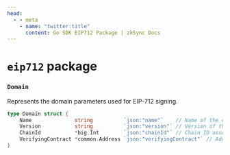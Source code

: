 ```yaml
---
head:
  - - meta
    - name: "twitter:title"
      content: Go SDK EIP712 Package | zkSync Docs
---
```


# `eip712` package

### `Domain`

Represents the domain parameters used for EIP-712 signing.

```go
type Domain struct {
	Name              string          `json:"name"`    // Name of the domain.
	Version           string          `json:"version"` // Version of the domain.
	ChainId           *big.Int        `json:"chainId"` // Chain ID associated with the domain.
	VerifyingContract *common.Address `json:"verifyingContract"` // Address of the verifying contract for the domain.
}
```
